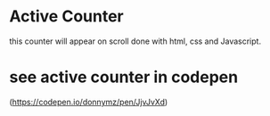 # Active Counter

this counter will appear on scroll done with html, css and Javascript.



# see active counter in codepen

(https://codepen.io/donnymz/pen/JjvJvXd)
